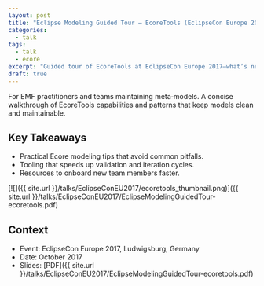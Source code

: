 ```yaml
---
layout: post
title: "Eclipse Modeling Guided Tour — EcoreTools (EclipseCon Europe 2017)"
categories:
  - talk
tags:
  - talk
  - ecore
excerpt: "Guided tour of EcoreTools at EclipseCon Europe 2017—what’s new, who it helps, and resources to get productive."
draft: true
---
```


For EMF practitioners and teams maintaining meta‑models. A concise walkthrough of EcoreTools capabilities and patterns that keep models clean and maintainable.

## Key Takeaways
- Practical Ecore modeling tips that avoid common pitfalls.
- Tooling that speeds up validation and iteration cycles.
- Resources to onboard new team members faster.

[![]({{ site.url }}/talks/EclipseConEU2017/ecoretools_thumbnail.png)]({{ site.url }}/talks/EclipseConEU2017/EclipseModelingGuidedTour-ecoretools.pdf)

## Context
- Event: EclipseCon Europe 2017, Ludwigsburg, Germany
- Date: October 2017
- Slides: [PDF]({{ site.url }}/talks/EclipseConEU2017/EclipseModelingGuidedTour-ecoretools.pdf)
